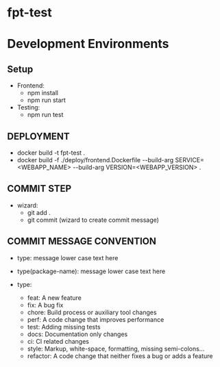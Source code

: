 # fpt-test
# Development Environments


## Setup
- Frontend:
  - npm install
  - npm run start
- Testing:
  - npm run test
## DEPLOYMENT

- docker build -t fpt-test . 
- docker build -f ./deploy/frontend.Dockerfile --build-arg SERVICE=<WEBAPP_NAME> --build-arg VERSION=<WEBAPP_VERSION> .

## COMMIT STEP

- wizard:
  - git add .
  - git commit (wizard to create commit message)

## COMMIT MESSAGE CONVENTION

- type: message lower case text here
- type(package-name): message lower case text here

- type:
  - feat: A new feature
  - fix: A bug fix
  - chore: Build process or auxiliary tool changes
  - perf: A code change that improves performance
  - test: Adding missing tests
  - docs: Documentation only changes
  - ci: CI related changes
  - style: Markup, white-space, formatting, missing semi-colons...
  - refactor: A code change that neither fixes a bug or adds a feature
